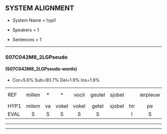 
## SYSTEM ALIGNMENT

- System Name = hyp1

- Speakers = 1

- Sentences = 1

---

### S07C042M8_2LGPseudo

#### (S07C042M8_2LGPseudo-words)

- Cor=5.6%	Sub=90.7%	Del=1.9%	Ins=1.9%

|  |  |  |  |  |  |  |  |  |  |  |  |  |  |  |  |  |  |  |  |  |  |  |  |  |  |  |  |  |  |  |  |  |  |  |  |  |  |  |  |  |  |  |  |  |  |  |  |  |  |  |  |  |  |  |
|:--- |:---:|:---:|:---:|:---:|:---:|:---:|:---:|:---:|:---:|:---:|:---:|:---:|:---:|:---:|:---:|:---:|:---:|:---:|:---:|:---:|:---:|:---:|:---:|:---:|:---:|:---:|:---:|:---:|:---:|:---:|:---:|:---:|:---:|:---:|:---:|:---:|:---:|:---:|:---:|:---:|:---:|:---:|:---:|:---:|:---:|:---:|:---:|:---:|:---:|:---:|:---:|:---:|:---:|:---:|
| REF | millen | * | * | vocil | geutel | sjobel |  | ierpieuw | walaan | erke | haweel | haweel | saarweng | gevicht | eemde | * | bepoud | * | * | veten*(vetten) | * | gefouw | * | * | nizung | fiewon | kneurem | vawaai | * | * | *(strelen) | zwieten | foetbans | * | * | oonste | muider | grijnken | * | * | prilsood | vloender | milste | veurder | kloeien | ulen | * | * | schodig | ijpo | menuur | spreikje | hiffreeuw | *(woon) |
| HYP1 | milem | va | vokel | vokel | getel | sjobel | hir | pe | waaan | erke | hai | vawil | sarwink | gevicht |  | inde | beb | haut | oers | ta | vitten | gegevoul | sur | urbart | miig | voon | kneuren | va | strim | stilen | wieden | hoeband | ode | onstap | neder | grenken | inta | risloot | vde | niete | veel | te | kloeien | len | ho | onk | o | dih | epo | meneur | pik | je | gireuw | woon |
| EVAL | S | S | S | S | S |  | I | S | S |  | S | S | S |  | D | S | S | S | S | S | S | S | S | S | S | S | S | S | S | S | S | S | S | S | S | S | S | S | S | S | S | S | S | S | S | S | S | S | S | S | S | S | S | S |
---

---
